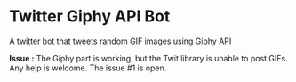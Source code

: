 # Twitter Giphy API Bot
A twitter bot that tweets random GIF images using Giphy API

**Issue :** The Giphy part is working, but the Twit library is unable to post GIFs. Any help is welcome. The issue #1 is open.
